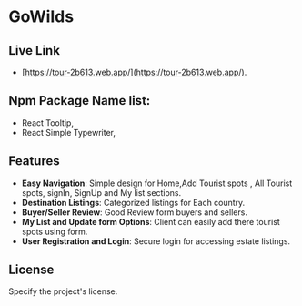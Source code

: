 # GoWilds

## Live Link

- [https://tour-2b613.web.app/](https://tour-2b613.web.app/).

##  Npm Package Name list:
- React Tooltip,
- React Simple Typewriter,


## Features 

- **Easy Navigation**: Simple design for Home,Add Tourist spots , All Tourist spots, signIn, SignUp and My list  sections.
- **Destination Listings**: Categorized  listings for Each country.
- **Buyer/Seller Review**: Good Review form buyers and sellers.
- **My List and Update form Options**: Client can easily add there tourist spots using form.
- **User Registration and Login**: Secure login for accessing estate listings.

## License

Specify the project's license.
